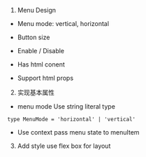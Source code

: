 1. Menu Design
- Menu mode: vertical, horizontal

- Button size

- Enable / Disable
  
- Has html conent

- Support html props

2. 实现基本属性
- menu mode 
Use string literal type
```
type MenuMode = 'horizontal' | 'vertical'
```

- Use context pass menu state to menuItem

3. Add style
use flex box for layout
